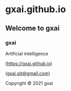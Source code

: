 # gxai.github.io
## Welcome to gxai
### gxai
Artificial intelligence

(https://gxai.github.io)

(gxai.git@gmail.com)

Copyright © 2021 gxai
